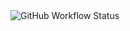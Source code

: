 <img alt="GitHub Workflow Status" src="https://img.shields.io/github/workflow/status/joshleblanc/stimulus-sc2overwatch/Ruby?style=for-the-badge">
